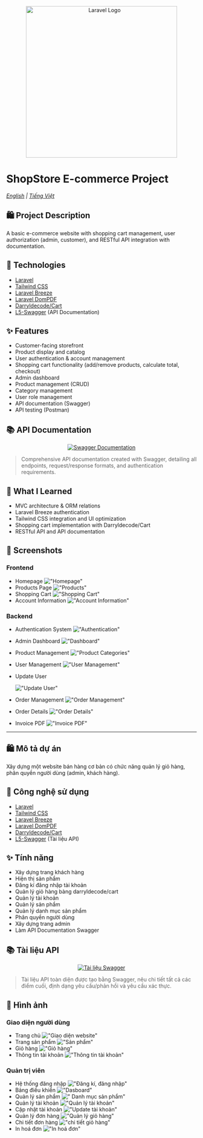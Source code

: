 <p align="center"><a href="https://laravel.com" target="_blank"><img src="https://raw.githubusercontent.com/laravel/art/master/logo-lockup/5%20SVG/2%20CMYK/1%20Full%20Color/laravel-logolockup-cmyk-red.svg" width="400" alt="Laravel Logo"></a></p>

# ShopStore E-commerce Project

_[English](#english-description) | [Tiếng Việt](#vietnamese-description)_

<a name="english-description"></a>

## 🛍️ Project Description

A basic e-commerce website with shopping cart management, user authorization (admin, customer), and RESTful API integration with documentation.

## 🚀 Technologies

-   [Laravel](https://laravel.com/)
-   [Tailwind CSS](https://tailwindcss.com/)
-   [Laravel Breeze](https://github.com/laravel/breeze)
-   [Laravel DomPDF](https://github.com/barryvdh/laravel-dompdf)
-   [Darryldecode/Cart](https://github.com/darryldecode/cart)
-   [L5-Swagger](https://github.com/DarkaOnLine/L5-Swagger) (API Documentation)

## ✨ Features

-   Customer-facing storefront
-   Product display and catalog
-   User authentication & account management
-   Shopping cart functionality (add/remove products, calculate total, checkout)
-   Admin dashboard
-   Product management (CRUD)
-   Category management
-   User role management
-   API documentation (Swagger)
-   API testing (Postman)

## 📚 API Documentation

<div align="center">
  <a href="./L5_Swagger_PDF.pdf">
    <img src="https://img.shields.io/badge/Swagger-View%20API%20Docs-green?style=for-the-badge&logo=swagger" alt="Swagger Documentation" />
  </a>
</div>

> Comprehensive API documentation created with Swagger, detailing all endpoints, request/response formats, and authentication requirements.

## 🧠 What I Learned

-   MVC architecture & ORM relations
-   Laravel Breeze authentication
-   Tailwind CSS integration and UI optimization
-   Shopping cart implementation with Darryldecode/Cart
-   RESTful API and API documentation

## 📸 Screenshots

### Frontend

-   Homepage
    !["Homepage"](https://github.com/Thanhdraw/ecommerce/blob/main/public/images/shopstore/baner.png)
-   Products Page
    !["Products"](https://github.com/Thanhdraw/ecommerce/blob/main/public/images/shopstore/products.png)
-   Shopping Cart
    !["Shopping Cart"](https://github.com/Thanhdraw/ecommerce/blob/main/public/images/shopstore/cart.png)
-   Account Information
    !["Account Information"](https://github.com/Thanhdraw/ecommerce/blob/main/public/images/shopstore/info.png)

### Backend

-   Authentication System
    !["Authentication"](https://github.com/Thanhdraw/ecommerce/blob/main/public/images/admin/middleware.png)
-   Admin Dashboard
    !["Dashboard"](https://github.com/Thanhdraw/ecommerce/blob/main/public/images/admin/admindasboard.png)
-   Product Management
    !["Product Categories"](https://github.com/Thanhdraw/ecommerce/blob/main/public/images/admin/products.png)
-   User Management
    !["User Management"](https://github.com/Thanhdraw/ecommerce/blob/main/public/images/admin/users.png)
-   Update User

    !["Update User"](https://github.com/Thanhdraw/ecommerce/blob/main/public/images/admin/update.png)

-   Order Management
    !["Order Management"](https://github.com/Thanhdraw/ecommerce/blob/main/public/images/admin/invoice.png)
-   Order Details
    !["Order Details"](https://github.com/Thanhdraw/ecommerce/blob/main/public/images/admin/detail_invoice.png)
-   Invoice PDF
    !["Invoice PDF"](https://github.com/Thanhdraw/ecommerce/blob/main/public/images/admin/pdf_invoice.png)

---

<a name="vietnamese-description"></a>

## 🛍️ Mô tả dự án

Xây dựng một website bán hàng cơ bản có chức năng quản lý giỏ hàng, phân quyền người dùng (admin, khách hàng).

## 🚀 Công nghệ sử dụng

-   [Laravel](https://laravel.com/)
-   [Tailwind CSS](https://tailwindcss.com/)
-   [Laravel Breeze](https://github.com/laravel/breeze)
-   [Laravel DomPDF](https://github.com/barryvdh/laravel-dompdf)
-   [Darryldecode/Cart](https://github.com/darryldecode/cart)
-   [L5-Swagger](https://github.com/DarkaOnLine/L5-Swagger) (Tài liệu API)

## ✨ Tính năng

-   Xây dựng trang khách hàng
-   Hiện thị sản phẩm
-   Đăng kí đăng nhập tài khoản
-   Quản lý giỏ hàng bàng darryldecode/cart
-   Quản lý tài khoản
-   Quản lý sản phẩm
-   Quản lý danh mục sản phẩm
-   Phân quyền người dùng
-   Xây dựng trang admin
-   Làm API Documentation Swagger

## 📚 Tài liệu API

<div align="center">
  <a href="./L5_Swagger_PDF.pdf">
    <img src="https://img.shields.io/badge/Swagger-Xem%20tài%20liệu%20API-green?style=for-the-badge&logo=swagger" alt="Tài liệu Swagger" />
  </a>
</div>

> Tài liệu API toàn diện được tạo bằng Swagger, nêu chi tiết tất cả các điểm cuối, định dạng yêu cầu/phản hồi và yêu cầu xác thực.

## 📸 Hình ảnh

### Giao diện người dùng

-   Trang chủ
    !["Giao diện website"](https://github.com/Thanhdraw/ecommerce/blob/main/public/images/shopstore/baner.png)
-   Trang sản phẩm
    !["Sản phẩm"](https://github.com/Thanhdraw/ecommerce/blob/main/public/images/shopstore/products.png)
-   Giỏ hàng
    !["Giỏ hàng"](https://github.com/Thanhdraw/ecommerce/blob/main/public/images/shopstore/cart.png)
-   Thông tin tài khoản
    !["Thông tin tài khoản"](https://github.com/Thanhdraw/ecommerce/blob/main/public/images/shopstore/info.png)

### Quản trị viên

-   Hệ thống đăng nhập
    !["Đăng kí, đăng nhập"](https://github.com/Thanhdraw/ecommerce/blob/main/public/images/admin/middleware.png)
-   Bảng điều khiển
    !["Dasboard"](https://github.com/Thanhdraw/ecommerce/blob/main/public/images/admin/admindasboard.png)
-   Quản lý sản phẩm
    ![" Danh mục sản phẩm"](https://github.com/Thanhdraw/ecommerce/blob/main/public/images/admin/products.png)
-   Quản lý tài khoản
    !["Quản lý tài khoản"](https://github.com/Thanhdraw/ecommerce/blob/main/public/images/admin/users.png)
-   Cập nhật tài khoản
    !["Update tài khoản"](https://github.com/Thanhdraw/ecommerce/blob/main/public/images/admin/update.png)
-   Quản lý đơn hàng
    !["Quản lý giỏ hàng"](https://github.com/Thanhdraw/ecommerce/blob/main/public/images/admin/invoice.png)
-   Chi tiết đơn hàng
    !["chi tiết giỏ hàng"](https://github.com/Thanhdraw/ecommerce/blob/main/public/images/admin/detail_invoice.png)
-   In hoá đơn
    !["In hoá đơn"](https://github.com/Thanhdraw/ecommerce/blob/main/public/images/admin/pdf_invoice.png)

